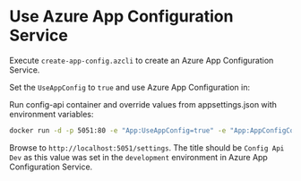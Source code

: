 # Use Azure App Configuration Service

Execute `create-app-config.azcli` to create an Azure App Configuration Service. 

Set the `UseAppConfig` to `true` and use Azure App Configuration in:

Run config-api container and override values from appsettings.json with environment variables:

```bash
docker run -d -p 5051:80 -e "App:UseAppConfig=true" -e "App:AppConfigConnection=$configCon" config-api
```

Browse to `http://localhost:5051/settings`. The title should be `Config Api Dev` as this value was set in the `development` environment in Azure App Configuration Service.    